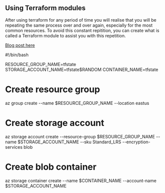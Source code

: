 ## Using Terraform modules

After using terraform for any period of time you will realise that you will be repeating the same process over 
and over again, especially for the most common resources. To avoid this constant repitition, you can create what is called a Terraform module to assist you with this repetition. 

[Blog post here](TBC)


#!/bin/bash

RESOURCE_GROUP_NAME=tfstate
STORAGE_ACCOUNT_NAME=tfstate$RANDOM
CONTAINER_NAME=tfstate

# Create resource group
az group create --name $RESOURCE_GROUP_NAME --location eastus

# Create storage account
az storage account create --resource-group $RESOURCE_GROUP_NAME --name $STORAGE_ACCOUNT_NAME --sku Standard_LRS --encryption-services blob

# Create blob container
az storage container create --name $CONTAINER_NAME --account-name $STORAGE_ACCOUNT_NAME